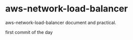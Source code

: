 # aws-network-load-balancer

aws-network-load-balancer document and practical.

first commit of the day
